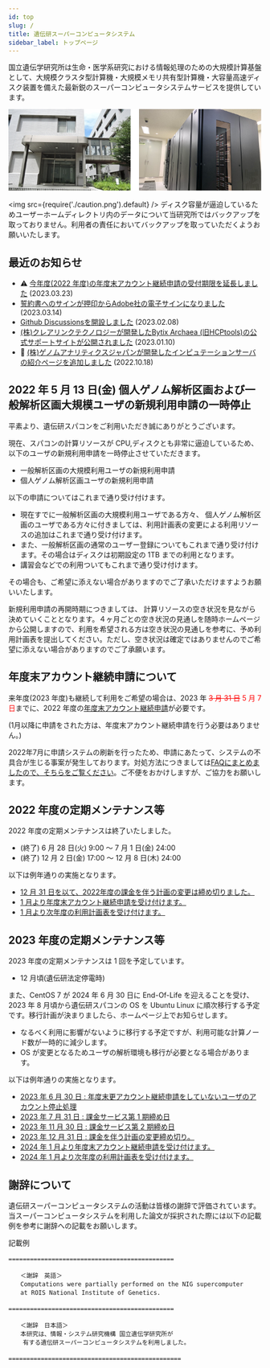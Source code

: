```yaml
---
id: top
slug: /
title: 遺伝研スーパーコンピュータシステム
sidebar_label: トップページ
---
```



国立遺伝学研究所は生命・医学系研究における情報処理のための大規模計算基盤として、大規模クラスタ型計算機・大規模メモリ共有型計算機・大容量高速ディスク装置を備えた最新鋭のスーパーコンピュータシステムサービスを提供しています。


![top_image2](top_image2.png)



<img src={require('./caution.png').default} />
ディスク容量が逼迫しているためユーザーホームディレクトリ内のデータについて当研究所ではバックアップを取っておりません。利用者の責任においてバックアップを取っていただくようお願いいたします。
<div className="clearfix"></div>


## 最近のお知らせ

- &#x26A0; [今年度(2022 年度)の年度末アカウント継続申請の受付期限を延長しました](/blog/2023-03-23-renewal-date-extended) (2023.03.23)
- [誓約書へのサインが押印からAdobe社の電子サインになりました](/blog/2023-03-14-adobe_sign) (2023.03.14)
- [Github Discussionsを開設しました](/blog/2023-02-08-news_GithubDiscussions) (2023.02.08)
- [(株)クレアリンクテクノロジーが開発したBytix Archaea (旧HCPtools)の公式サポートサイトが公開されました](/advanced_guides/advanced_guide#archaea-tools旧hcptools) (2023.01.10)
- &#x1F9EC; [(株)ゲノムアナリティクスジャパンが開発したインピュテーションサーバの紹介ページを追加しました](/advanced_guides/advanced_guide#nbdc-ddbj-imputation-server-beta) (2022.10.18)



## 2022 年 5 月 13 日(金) 個人ゲノム解析区画および一般解析区画大規模ユーザの新規利用申請の一時停止

平素より、遺伝研スパコンをご利用いただき誠にありがとうございます。

現在、スパコンの計算リソースが CPU,ディスクとも非常に逼迫しているため、以下のユーザの新規利用申請を一時停止させていただきます。

- 一般解析区画の大規模利用ユーザの新規利用申請
- 個人ゲノム解析区画ユーザの新規利用申請

以下の申請についてはこれまで通り受け付けます。

- 現在すでに一般解析区画の大規模利用ユーザである方々、 個人ゲノム解析区画のユーザである方々に付きましては、利用計画表の変更による利用リソースの追加はこれまで通り受け付けます。
- また、一般解析区画の通常のユーザー登録についてもこれまで通り受け付けます。その場合はディスクは初期設定の 1TB までの利用となります。
- 講習会などでの利用ついてもこれまで通り受け付けます。


その場合も、ご希望に添えない場合がありますのでご了承いただけますようお願いいたします。

新規利用申請の再開時期につきましては、 計算リソースの空き状況を見ながら決めていくこととなります。４ヶ月ごとの空き状況の見通しを随時ホームページから公開しますので、利用を希望される方は空き状況の見通しを参考に、予め利用計画表を提出してください。ただし、空き状況は確定ではありませんのでご希望に添えない場合がありますのでご了承願います。


## 年度末アカウント継続申請について

来年度(2023 年度)も継続して利用をご希望の場合は、2023 年<font color="red"> ~~3 月 31 日~~ 5 月 7 日</font>までに、2022 年度の[<u>年度末アカウント継続申請</u>](/application/renewal)が必要です。

(1月以降に申請をされた方は、年度末アカウント継続申請を行う必要はありません。)

2022年7月に申請システムの刷新を行ったため、申請にあたって、システムの不具合が生じる事案が発生しております。対処方法につきましては[FAQにまとめましたので、そちらをご覧ください](/faq/faq_renewal)。ご不便をおかけしますが、ご協力をお願いします。


## 2022 年度の定期メンテナンス等

2022 年度の定期メンテナンスは終了いたしました。

-  (終了) 6 月 28 日(火) 9:00 〜 7 月 1 日(金) 24:00
-  (終了) 12 月 2 日(金) 17:00 ～ 12 月 8 日(木) 24:00


以下は例年通りの実施となります。

- [<u>12 月 31 日を以て、2022年度の課金を伴う計画の変更は締め切りました。</u>](/application/invoice/#請求書の発行)
- [<u>1 月より年度末アカウント継続申請を受け付けます。</u>](/application/renewal)
- [<u>1 月より次年度の利用計画表を受け付けます。</u>](/application/resource_extension)


## 2023 年度の定期メンテナンス等
2023 年度の定期メンテナンスは 1 回を予定しています。
- 12 月頃(遺伝研法定停電時)

また、CentOS 7 が 2024 年 6 月 30 日に End-Of-Life を迎えることを受け、2023 年 8 月頃から遺伝研スパコンの OS を Ubuntu Linux に順次移行する予定です。移行計画が決まりましたら、ホームページ上でお知らせします。
- なるべく利用に影響がないように移行する予定ですが、利用可能な計算ノード数が一時的に減少します。
- OS が変更となるためユーザの解析環境も移行が必要となる場合があります。

以下は例年通りの実施となります。
- [2023 年 6 月 30 日 : 年度末更アカウント継続申請をしていないユーザのアカウント停止処理](/application/renewal)
- [2023 年 7 月 31 日 : 課金サービス第 1 期締め日](/application/invoice/#請求書の発行)
- [2023 年 11 月 30 日 : 課金サービス第 2 期締め日](/application/invoice/#請求書の発行)
- [2023 年 12 月 31 日 : 課金を伴う計画の変更締め切り。](/application/invoice/#請求書の発行)
- [2024 年 1 月より年度末アカウント継続申請を受け付けます。](/application/renewal)
- [2024 年 1 月より次年度の利用計画表を受け付けます。](/application/resource_extension)


## 謝辞について

遺伝研スーパーコンピュータシステムの活動は皆様の謝辞で評価されています。当スーパーコンピュータシステムを利用した論文が採択された際には以下の記載例を参考に謝辞への記載をお願いします。

記載例

```
==============================================

　　＜謝辞　英語＞
　　Computations were partially performed on the NIG supercomputer
　　at ROIS National Institute of Genetics.

==============================================

　　＜謝辞　日本語＞
　　本研究は、情報・システム研究機構 国立遺伝学研究所が
    有する遺伝研スーパーコンピュータシステムを利用しました。

================================================

```
